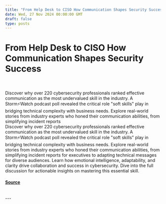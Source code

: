 ```yaml
---
title: "From Help Desk to CISO How Communication Shapes Security Success"
date: Wed, 27 Nov 2024 00:00:00 GMT
draft: false
type: posts
---
```

# From Help Desk to CISO How Communication Shapes Security Success

<br/>

<br/>
Discover why over 220 cybersecurity professionals ranked effective communication as the most undervalued skill in the industry. A Storm⚡️Watch podcast poll revealed the critical role "soft skills" play in bridging technical complexity with business needs. Explore real-world stories from industry experts who honed their communication abilities, from simplifying incident reports
<br/>
Discover why over 220 cybersecurity professionals ranked effective communication as the most undervalued skill in the industry. A Storm⚡️Watch podcast poll revealed the critical role "soft skills" play in bridging technical complexity with business needs. Explore real-world stories from industry experts who honed their communication abilities, from simplifying incident reports for executives to adapting technical messages for diverse audiences. Learn how emotional intelligence, adaptability, and clarity drive collaboration and success in cybersecurity. Dive into the full discussion for actionable insights on mastering this essential skill.

#### [Source](https://www.greynoise.io/blog/from-help-desk-to-ciso-how-communication-shapes-security-success)

<br/>
---
